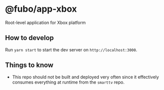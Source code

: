 # @fubo/app-xbox

Root-level application for Xbox platform

## How to develop

Run `yarn start` to start the dev server on `http://localhost:3000`.

## Things to know

- This repo should not be built and deployed very often since it effectively consumes everything at runtime from the `smarttv` repo.
